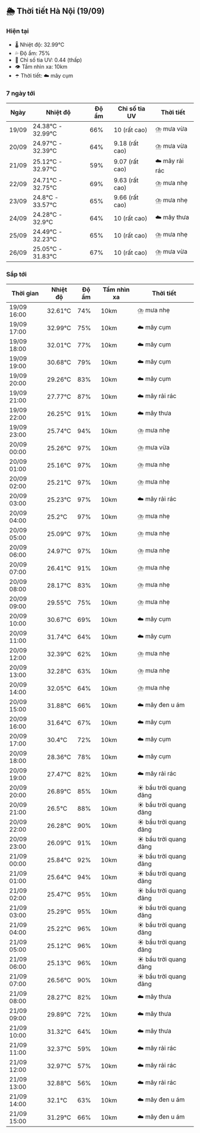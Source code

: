 ## 🌦️ Thời tiết Hà Nội (19/09)

### Hiện tại

- 🌡️ Nhiệt độ: 32.99℃
- 💦 Độ ẩm: 75%
- 🌟 Chỉ số tia UV: 0.44 (thấp)
- 👁️ Tầm nhìn xa: 10km
- ☂️ Thời tiết: ☁️ mây cụm

### 7 ngày tới

| Ngày | Nhiệt độ | Độ ẩm | Chỉ số tia UV | Thời tiết |
| --- | --- | --- | --- | --- |
| 19/09 | 24.38℃ - 32.99℃ | 66% | 10 (rất cao) | ⛈️ mưa vừa |
| 20/09 | 24.97℃ - 32.39℃ | 64% | 9.18 (rất cao) | ⛈️ mưa vừa |
| 21/09 | 25.12℃ - 32.97℃ | 59% | 9.07 (rất cao) | ☁️ mây rải rác |
| 22/09 | 24.71℃ - 32.75℃ | 69% | 9.63 (rất cao) | ⛈️ mưa nhẹ |
| 23/09 | 24.8℃ - 33.57℃ | 65% | 9.66 (rất cao) | ⛈️ mưa nhẹ |
| 24/09 | 24.28℃ - 32.9℃ | 64% | 10 (rất cao) | ☁️ mây thưa |
| 25/09 | 24.49℃ - 32.23℃ | 65% | 10 (rất cao) | ⛈️ mưa nhẹ |
| 26/09 | 25.05℃ - 31.83℃ | 67% | 10 (rất cao) | ⛈️ mưa vừa |

### Sắp tới

| Thời gian | Nhiệt độ | Độ ẩm | Tầm nhìn xa | Thời tiết |
| --- | --- | --- | --- | --- |
| 19/09 16:00 | 32.61℃ | 74% | 10km | ⛈️ mưa nhẹ |
| 19/09 17:00 | 32.99℃ | 75% | 10km | ☁️ mây cụm |
| 19/09 18:00 | 32.01℃ | 77% | 10km | ☁️ mây cụm |
| 19/09 19:00 | 30.68℃ | 79% | 10km | ☁️ mây cụm |
| 19/09 20:00 | 29.26℃ | 83% | 10km | ☁️ mây cụm |
| 19/09 21:00 | 27.77℃ | 87% | 10km | ☁️ mây rải rác |
| 19/09 22:00 | 26.25℃ | 91% | 10km | ☁️ mây thưa |
| 19/09 23:00 | 25.74℃ | 94% | 10km | ⛈️ mưa nhẹ |
| 20/09 00:00 | 25.26℃ | 97% | 10km | ⛈️ mưa vừa |
| 20/09 01:00 | 25.16℃ | 97% | 10km | ⛈️ mưa nhẹ |
| 20/09 02:00 | 25.21℃ | 97% | 10km | ⛈️ mưa nhẹ |
| 20/09 03:00 | 25.23℃ | 97% | 10km | ☁️ mây rải rác |
| 20/09 04:00 | 25.2℃ | 97% | 10km | ⛈️ mưa nhẹ |
| 20/09 05:00 | 25.09℃ | 97% | 10km | ⛈️ mưa nhẹ |
| 20/09 06:00 | 24.97℃ | 97% | 10km | ⛈️ mưa nhẹ |
| 20/09 07:00 | 26.41℃ | 91% | 10km | ⛈️ mưa nhẹ |
| 20/09 08:00 | 28.17℃ | 83% | 10km | ⛈️ mưa nhẹ |
| 20/09 09:00 | 29.55℃ | 75% | 10km | ⛈️ mưa nhẹ |
| 20/09 10:00 | 30.67℃ | 69% | 10km | ☁️ mây cụm |
| 20/09 11:00 | 31.74℃ | 64% | 10km | ☁️ mây cụm |
| 20/09 12:00 | 32.39℃ | 62% | 10km | ⛈️ mưa nhẹ |
| 20/09 13:00 | 32.28℃ | 63% | 10km | ⛈️ mưa nhẹ |
| 20/09 14:00 | 32.05℃ | 64% | 10km | ⛈️ mưa nhẹ |
| 20/09 15:00 | 31.88℃ | 66% | 10km | ☁️ mây đen u ám |
| 20/09 16:00 | 31.64℃ | 67% | 10km | ☁️ mây cụm |
| 20/09 17:00 | 30.4℃ | 72% | 10km | ☁️ mây cụm |
| 20/09 18:00 | 28.36℃ | 78% | 10km | ☁️ mây cụm |
| 20/09 19:00 | 27.47℃ | 82% | 10km | ☁️ mây rải rác |
| 20/09 20:00 | 26.89℃ | 85% | 10km | ☀️ bầu trời quang đãng |
| 20/09 21:00 | 26.5℃ | 88% | 10km | ☀️ bầu trời quang đãng |
| 20/09 22:00 | 26.28℃ | 90% | 10km | ☀️ bầu trời quang đãng |
| 20/09 23:00 | 26.09℃ | 91% | 10km | ☀️ bầu trời quang đãng |
| 21/09 00:00 | 25.84℃ | 92% | 10km | ☀️ bầu trời quang đãng |
| 21/09 01:00 | 25.64℃ | 94% | 10km | ☀️ bầu trời quang đãng |
| 21/09 02:00 | 25.47℃ | 95% | 10km | ☀️ bầu trời quang đãng |
| 21/09 03:00 | 25.29℃ | 95% | 10km | ☀️ bầu trời quang đãng |
| 21/09 04:00 | 25.22℃ | 96% | 10km | ☀️ bầu trời quang đãng |
| 21/09 05:00 | 25.12℃ | 96% | 10km | ☀️ bầu trời quang đãng |
| 21/09 06:00 | 25.13℃ | 96% | 10km | ☀️ bầu trời quang đãng |
| 21/09 07:00 | 26.56℃ | 90% | 10km | ☀️ bầu trời quang đãng |
| 21/09 08:00 | 28.27℃ | 82% | 10km | ☁️ mây thưa |
| 21/09 09:00 | 29.89℃ | 72% | 10km | ☁️ mây thưa |
| 21/09 10:00 | 31.32℃ | 64% | 10km | ☁️ mây thưa |
| 21/09 11:00 | 32.37℃ | 59% | 10km | ☁️ mây rải rác |
| 21/09 12:00 | 32.97℃ | 57% | 10km | ☁️ mây rải rác |
| 21/09 13:00 | 32.88℃ | 56% | 10km | ☁️ mây rải rác |
| 21/09 14:00 | 32.1℃ | 63% | 10km | ☁️ mây đen u ám |
| 21/09 15:00 | 31.29℃ | 66% | 10km | ☁️ mây đen u ám |
